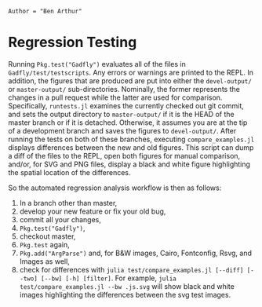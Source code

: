 ```@meta
Author = "Ben Arthur"
```
# Regression Testing

Running `Pkg.test("Gadfly")` evaluates all of the files in
`Gadfly/test/testscripts`.  Any errors or warnings are printed to the REPL.  In
addition, the figures that are produced are put into either the `devel-output/`
or `master-output/` sub-directories.  Nominally, the former represents the
changes in a pull request while the latter are used for comparison.
Specifically, `runtests.jl` examines the currently checked out git commit, and
sets the output directory to `master-output/` if it is the HEAD of the master
branch or if it is detached.  Otherwise, it assumes you are at the tip of a
development branch and saves the figures to `devel-output/`.  After running the
tests on both of these branches, executing `compare_examples.jl` displays
differences between the new and old figures.  This script can dump a diff of
the files to the REPL, open both figures for manual comparison, and/or, for SVG
and PNG files, display a black and white figure highlighting the spatial
location of the differences.

So the automated regression analysis workflow is then as follows:

1. In a branch other than master,
2. develop your new feature or fix your old bug,
3. commit all your changes,
4. `Pkg.test("Gadfly")`,
5. checkout master,
6. `Pkg.test` again,
7. `Pkg.add("ArgParse")` and, for B&W images, Cairo, Fontconfig, Rsvg, and Images as well,
8. check for differences with `julia test/compare_examples.jl [--diff] [--two] [--bw] [-h] [filter]`.  For example, `julia test/compare_examples.jl --bw .js.svg` will show black and white images highlighting the differences between the svg test images.
